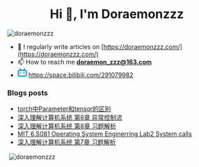 <!--

### Hi there 👋

**Doraemonzzz/Doraemonzzz** is a ✨ _special_ ✨ repository because its `README.md` (this file) appears on your GitHub profile.

Here are some ideas to get you started:

- 🔭 I’m currently working on ...
- 🌱 I’m currently learning ...
- 👯 I’m looking to collaborate on ...
- 🤔 I’m looking for help with ...
- 💬 Ask me about ...
- 📫 How to reach me: ...
- 😄 Pronouns: ...
- ⚡ Fun fact: ...
-->



<h1 align="center">Hi 👋, I'm Doraemonzzz</h1>
<p align="left"> <img src="https://komarev.com/ghpvc/?username=doraemonzzz&label=Profile%20views&color=0e75b6&style=flat" alt="doraemonzzz" /> </p>

- 📝 I regularly write articles on [https://doraemonzzz.com/](https://doraemonzzz.com/)
- 📫 How to reach me **doraemon_zzz@163.com**
- ![](./bilibili.png) https://space.bilibili.com/291079982

### Blogs posts
<!-- BLOG-POST-LIST:START -->
- [torch中Parameter和tensor的区别](http://www.doraemonzzz.com/2021/08/15/2021-8-15-torch%E4%B8%ADParameter%E5%92%8Ctensor%E7%9A%84%E5%8C%BA%E5%88%AB/)
- [深入理解计算机系统 第8章 异常控制流](http://www.doraemonzzz.com/2021/08/15/2021-8-15-%E6%B7%B1%E5%85%A5%E7%90%86%E8%A7%A3%E8%AE%A1%E7%AE%97%E6%9C%BA%E7%B3%BB%E7%BB%9F-%E7%AC%AC8%E7%AB%A0-%E5%BC%82%E5%B8%B8%E6%8E%A7%E5%88%B6%E6%B5%81/)
- [深入理解计算机系统 第8章 习题解析](http://www.doraemonzzz.com/2021/08/15/2021-8-15-%E6%B7%B1%E5%85%A5%E7%90%86%E8%A7%A3%E8%AE%A1%E7%AE%97%E6%9C%BA%E7%B3%BB%E7%BB%9F-%E7%AC%AC8%E7%AB%A0-%E4%B9%A0%E9%A2%98%E8%A7%A3%E6%9E%90/)
- [MIT 6.S081 Operating System Enginerring Lab2 System calls](http://www.doraemonzzz.com/2021/08/01/2021-8-1-MIT-6.S081-Operating-System-Enginerring-Lab2-System-calls/)
- [深入理解计算机系统 第7章 习题解析](http://www.doraemonzzz.com/2021/08/01/2021-8-01-%E6%B7%B1%E5%85%A5%E7%90%86%E8%A7%A3%E8%AE%A1%E7%AE%97%E6%9C%BA%E7%B3%BB%E7%BB%9F-%E7%AC%AC7%E7%AB%A0-%E4%B9%A0%E9%A2%98%E8%A7%A3%E6%9E%90/)
<!-- BLOG-POST-LIST:END -->

<p>&nbsp;<img align="center" src="https://github-readme-stats.vercel.app/api?username=doraemonzzz&show_icons=true&locale=en" alt="doraemonzzz" /></p>